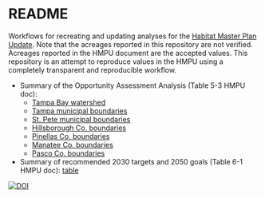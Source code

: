 # README 

Workflows for recreating and updating analyses for the [Habitat Master Plan Update](https://drive.google.com/file/d/1Hp0l_qtbxp1JxKJoGatdyuANSzQrpL0I/view?usp=drivesdk).  Note that the acreages reported in this repository are not verified.  Acreages reported in the HMPU document are the accepted values.  This repository is an attempt to reproduce values in the HMPU using a completely transparent and reproducible workflow. 

* Summary of the Opportunity Assessment Analysis (Table 5-3 HMPU doc): 
     * [Tampa Bay watershed](https://tbep-tech.github.io/hmpu-workflow/docs/current_table.html)
     * [Tampa municipal boundaries](https://tbep-tech.github.io/hmpu-workflow/docs/current_table_tampa.html)
     * [St. Pete municipal boundaries](https://tbep-tech.github.io/hmpu-workflow/docs/current_table_stpet.html)
     * [Hillsborough Co. boundaries](https://tbep-tech.github.io/hmpu-workflow/docs/current_table_hilco.html)
     * [Pinellas Co. boundaries](https://tbep-tech.github.io/hmpu-workflow/docs/current_table_pinco.html)
     * [Manatee Co. boundaries](https://tbep-tech.github.io/hmpu-workflow/docs/current_table_manco.html)
     * [Pasco Co. boundaries](https://tbep-tech.github.io/hmpu-workflow/docs/current_table_pasco.html)
* Summary of recommended 2030 targets and 2050 goals (Table 6-1 HMPU doc): [table](https://tbep-tech.github.io/hmpu-workflow/docs/target_table)

[![DOI](https://zenodo.org/badge/226996253.svg)](https://zenodo.org/badge/latestdoi/226996253)